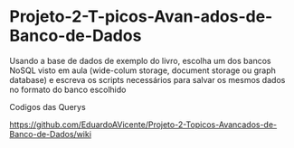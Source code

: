 # Projeto-2-T-picos-Avan-ados-de-Banco-de-Dados
Usando a base de dados de exemplo do livro, escolha um dos bancos NoSQL visto em aula (wide-colum storage, document storage ou graph database) e escreva os scripts necessários para salvar os mesmos dados no formato do banco escolhido




Codigos das Querys

https://github.com/EduardoAVicente/Projeto-2-Topicos-Avancados-de-Banco-de-Dados/wiki
